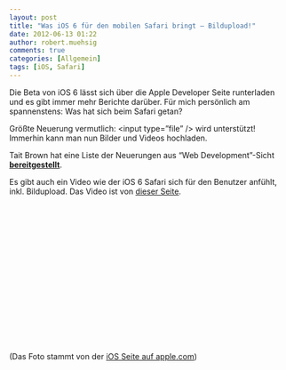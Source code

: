 ```yaml
---
layout: post
title: "Was iOS 6 für den mobilen Safari bringt – Bildupload!"
date: 2012-06-13 01:22
author: robert.muehsig
comments: true
categories: [Allgemein]
tags: [iOS, Safari]
---
```

<p>Die Beta von iOS 6 lässt sich über die Apple Developer Seite runterladen und es gibt immer mehr Berichte darüber. Für mich persönlich am spannenstens: Was hat sich beim Safari getan? </p> <p>Größte Neuerung vermutlich: &lt;input type=”file” /&gt; wird unterstützt! Immerhin kann man nun Bilder und Videos hochladen.</p> <p>Tait Brown hat eine Liste der Neuerungen aus “Web Development”-Sicht<strong> </strong><a href="http://taitems.tumblr.com/post/24936855546/what-ios-6-mobile-safari-offers-front-end-devs"><strong>bereitgestellt</strong></a>.</p> <p>Es gibt auch ein Video wie der iOS 6 Safari sich für den Benutzer anfühlt, inkl. Bildupload. Das Video ist von <a href="http://www.idownloadblog.com/2012/06/12/ios-6-safari-video-demonstration/">dieser Seite</a>.</p> <div style="padding-bottom: 0px; margin: 0px; padding-left: 0px; padding-right: 0px; display: inline; float: none; padding-top: 0px" id="scid:5737277B-5D6D-4f48-ABFC-DD9C333F4C5D:0bb462b7-7477-45dd-ba64-c5c1ece4f23f" class="wlWriterEditableSmartContent"><div><object width="448" height="252"><param name="movie" value="http://www.youtube.com/v/tK2G-uRzNV4#!?hl=en&amp;hd=1"></param><embed src="http://www.youtube.com/v/tK2G-uRzNV4#!?hl=en&amp;hd=1" type="application/x-shockwave-flash" width="448" height="252"></embed></object></div></div> <p>(Das Foto stammt von der <a href="http://www.apple.com/ios/ios6/">iOS Seite auf apple.com</a>)</p>
